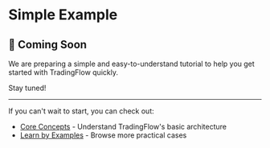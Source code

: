 # Simple Example

## 🚧 Coming Soon

We are preparing a simple and easy-to-understand tutorial to help you get started with TradingFlow quickly.

Stay tuned!

---

If you can't wait to start, you can check out:
- [Core Concepts](../core-concepts/on-chain-vaults.md) - Understand TradingFlow's basic architecture
- [Learn by Examples](../learn-by-examples/index.md) - Browse more practical cases

